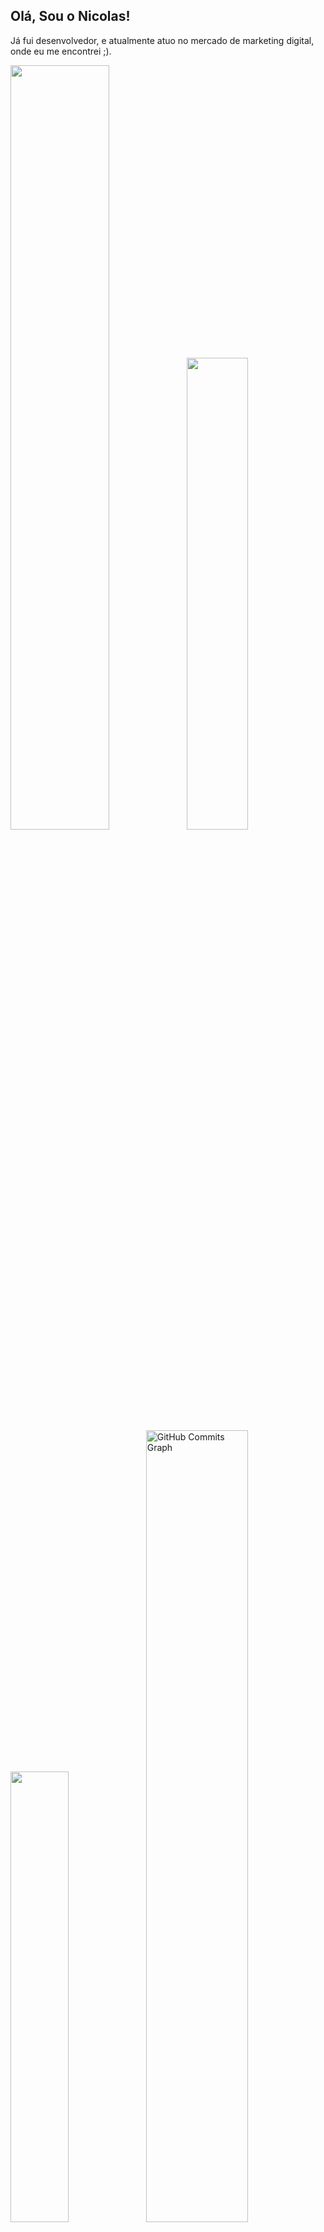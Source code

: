 ## Olá, Sou o Nicolas! 
<p>Já fui desenvolvedor, e atualmente atuo no mercado de marketing digital, onde eu me encontrei ;).</p>

<p align="left">
<a href="https://github.com/thedevnicolas">
<img width="56%" src="https://github-readme-stats.vercel.app/api?username=thedevnicolas&hide=contribs,prs&count_private=true&include_all_commits=true&show_icons=true&theme=dracula&icon_color=DAD3AF&hide_border=true&border_radius=15&bg_color=0d1117"/><img width="44%" src="http://github-readme-streak-stats.herokuapp.com?user=thedevnicolas&theme=dracula&hide_border=true&date_format=M%20j%5B%2C%20Y%5D&background=0D1117&sideNums=FFF"/>
 <img width="43%" src="https://github-readme-stats.vercel.app/api/top-langs?username=thedevnicolas&hide=c%23,scss&count_private=true&include_all_commits=true&show_icons=true&theme=dracula&icon_color=DAD3AF&layout=compact&hide_border=true&border_radius=15&bg_color=0d1117"/><img width="57%" src="https://activity-graph.herokuapp.com/graph?username=thedevnicolas&theme=dracula&icon_color=DAD3AF&hide_border=true&border_radius=15&bg_color=0d1117&point=FFF" alt="GitHub Commits Graph" /></a>
</p>

## about.me
<p align="justify">
Uma pequena introdução sobre mim: Sou um profissional entusiasmado e determinado, com uma paixão pelo crescimento na área digital. Com um sólido conhecimento em marketing digital e uma afinidade especial por tecnologia, estou sempre pronto para enfrentar novos desafios e expandir minhas habilidades nesse campo dinâmico. Sou um grande entusiasta quando se trata de livros, músicas e arte, e muito fã de tecnologia e jogos.
</p>

 

## techs && skills
<p align="justify"><a href="https://github.com/thedevnicolas">
 <img alt="Javascript" src="https://img.shields.io/badge/javascript-%230d1117.svg?style=for-the-badge&logo=javascript"/>
 <img alt="HTML" src="https://img.shields.io/badge/html5-%230d1117.svg?style=for-the-badge&logo=html5"/>
 <img alt="CSS" src="https://img.shields.io/badge/css3-%230d1117.svg?style=for-the-badge&logo=css3&logoColor=1572B6"/>
 <img alt="Git" src="https://img.shields.io/badge/git-%230d1117.svg?style=for-the-badge&logo=git"/>
 <img alt="GitHub" src="https://img.shields.io/badge/GitHub-%230d1117.svg?style=for-the-badge&logo=GitHub"/>
 <img alt="Adobe Photoshop" src="https://img.shields.io/badge/Adobe Photoshop-%230d1117.svg?style=for-the-badge&logo=Adobe Photoshop"/>
 <img alt="Figma" src="https://img.shields.io/badge/Figma-%230d1117.svg?style=for-the-badge&logo=Figma"/>
 <img alt="Netlify" src="https://img.shields.io/badge/Netlify-%230d1117.svg?style=for-the-badge&logo=Netlify"/>
 <img alt="Vercel" src="https://img.shields.io/badge/Vercel-%230d1117.svg?style=for-the-badge&logo=Vercel"/>
</p>
 
## social && contact
<p align="justify">
<a href="https://www.linkedin.com/in/devnicolasoliveira/"><img src="https://img.shields.io/badge/linkedin-%230d1117.svg?style=for-the-badge&logo=linkedin&logoColor=0077B5"/></a>
<a href="mailto:nicolasoliveira3002@gmail.com"><img src="https://img.shields.io/badge/gmail-%230d1117.svg?style=for-the-badge&logo=gmail&logoColor=0077B5"/></a>
<a href="https://t.me/ironside_man"><img src="https://img.shields.io/badge/Telegram-%230d1117?style=for-the-badge&logo=telegram&logoColor=#E4405F"/></a>
</p>

<a href="https://picasion.com/"><img src="https://i.picasion.com/pic92/51abf316f3774cd974d0b20c766649d2.gif" width="150" height="150" border="0" alt="https://picasion.com/" /></a><br /><a href="https://picasion.com/"></a>

<p>See you!</p>
